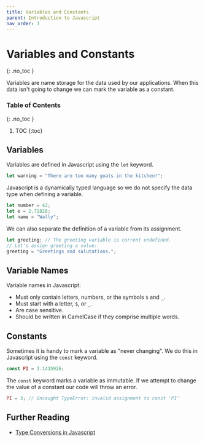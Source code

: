```yaml
---
title: Variables and Constants
parent: Introduction to Javascript
nav_order: 3
---
```


<!--prettier-ignore-start-->
# Variables and Constants
{: .no_toc }

Variables are name storage for the data used by our applications. When this data isn't going to change we can mark the variable as a constant.

### Table of Contents
{: .no_toc }

1. TOC
{:toc}

<!--prettier-ignore-end-->

## Variables

Variables are defined in Javascript using the `let` keyword.

```javascript
let warning = "There are too many goats in the kitchen!";
```

Javascript is a dynamically typed language so we do not specify the data type when defining a variable.

```javascript
let number = 42;
let e = 2.71828;
let name = "Wally";
```

We can also separate the definition of a variable from its assignment.

```javascript
let greeting; // The greeting variable is current undefined.
// Let's assign greeting a value:
greeting = "Greetings and salutations.";
```

## Variable Names

Variable names in Javascript:

- Must only contain letters, numbers, or the symbols `$` and `_`.
- Must start with a letter, `$`, or `_`.
- Are case sensitive.
- Should be written in CamelCase if they comprise multiple words.

## Constants

Sometimes it is handy to mark a variable as "never changing". We do this in Javascript using the `const` keyword.

```javascript
const PI = 3.1415926;
```

The `const` keyword marks a variable as immutable. If we attempt to change the value of a constant our code will throw an error.

```javascript
PI = 3; // Uncaught TypeError: invalid assignment to const 'PI'
```

## Further Reading

- [Type Conversions in Javascript](https://javascript.info/type-conversions)
